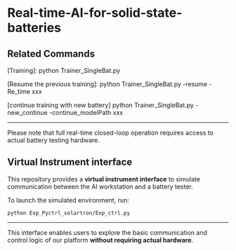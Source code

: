 # Real-time-AI-for-solid-state-batteries

## **Related Commands**

[Training]:
python Trainer_SingleBat.py

[Resume the previous training]:
python Trainer_SingleBat.py -resume -Re_time xxx

[continue training with new battery]
python Trainer_SingleBat.py -new_continue -continue_modelPath xxx

------

Please note that full real-time closed-loop operation requires access to actual battery testing hardware.



## **Virtual Instrument interface**

This repository provides a **virtual instrument interface** to simulate communication between the AI workstation and a battery tester.

To launch the simulated environment, run:

`python Exp_Pyctrl_solartron/Exp_ctrl.py`

------

This interface enables users to explore the basic communication and control logic of our platform **without requiring actual hardware**.



